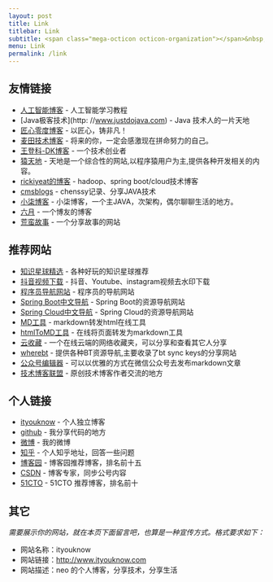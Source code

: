 ```yaml
---
layout: post
title: Link
titlebar: Link
subtitle: <span class="mega-octicon octicon-organization"></span>&nbsp;&nbsp; Resource link
menu: Link
permalink: /link
---
```


## 友情链接

- [人工智能博客](http://www.captainbed.net/blog-neo) - 人工智能学习教程
- [Java极客技术](http:
//www.justdojava.com) - Java 技术人的一片天地
- [匠心零度博客](http://www.jiangxinlingdu.com/) - 以匠心，铸非凡！
- [麦田技术博客](http://blog.itmyhome.com/) - 将来的你，一定会感激现在拼命努力的自己。 
- [王登科-DK博客](http://www.wdk.pw) - 一个技术创业者  
- [猿天地](http://cxytiandi.com/) - 天地是一个综合性的网站,以程序猿用户为主,提供各种开发相关的内容。     
- [rickiyeat的博客](http://blog.csdn.net/rickiyeat) - hadoop、spring boot/cloud技术博客   
- [cmsblogs](http://cmsblogs.com/) - chenssy记录、分享JAVA技术
- [小柒博客](https://blog.52itstyle.vip) - 小柒博客，一个主JAVA，次架构，偶尔聊聊生活的地方。
- [六月](http://www.liuyue.ren/) - 一个博友的博客
- [荒蛮故事](http://relatos.top/) - 一个分享故事的网站

## 推荐网站

- [知识星球精选](http://www.zsxq100.com/just-talk-about-make-money) - 各种好玩的知识星球推荐
- [抖音视频下载](https://free-tiktok.com/) - 抖音、Youtube、instagram视频去水印下载
- [程序员导航网站](http://tooool.org/) - 程序员的导航网站 
- [Spring Boot中文导航](http://springboot.fun/) - Spring Boot的资源导航网站    
- [Spring Cloud中文导航](http://springcloud.fun/) - Spring Cloud的资源导航网站    
- [MD工具](http://relatos.top/md/) - markdown转发html在线工具  
- [htmlToMD工具](http://relatos.top/2md/) - 在线将页面转发为markdown工具  
- [云收藏](http://www.favorites.ren/) - 一个在线云端的网络收藏夹，可以分享和查看其它人分享
- [wherebt](http://wherebt.com/) - 提供各种BT资源导航,主要收录了bt sync keys的分享网站
- [公众号编辑器](http://md.ityouknow.com/) - 可以以优雅的方式在微信公众号去发布markdown文章
- [技术博客联盟](http://techblog.pub/) - 原创技术博客作者交流的地方


## 个人链接

- [ityouknow](http://www.ityouknow.com/) - 个人独立博客
- [github](https://github.com/ityouknow) -  我分享代码的地方
- [微博](http://weibo.com/ityouknow) -  我的微博
- [知乎](https://www.zhihu.com/people/ityouknow) - 个人知乎地址，回答一些问题
- [博客园](https://www.cnblogs.com/ityouknow/) - 博客园推荐博客，排名前十五
- [CSDN](http://blog.csdn.net/ityouknow)  - 博客专家，同步公号内容
- [51CTO](http://blog.51cto.com/ityouknow) - 51CTO 推荐博客，排名前十

## 其它  

*需要展示你的网站，就在本页下面留言吧，也算是一种宣传方式。格式要求如下：*

- 网站名称：ityouknow  
- 网站链接：http://www.ityouknow.com  
- 网站描述：neo 的个人博客，分享技术，分享生活  

